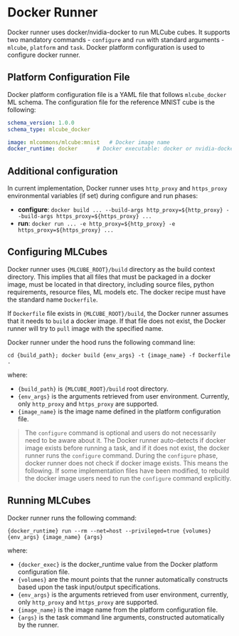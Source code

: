 # Docker Runner
Docker runner uses docker/nvidia-docker to run MLCube cubes. It supports two mandatory commands - `configure` and
`run` with standard arguments - `mlcube`, `platform` and `task`. Docker platform configuration is used to configure
docker runner.

## Platform Configuration File
Docker platform configuration file is a YAML file that follows `mlcube_docker` ML schema. The configuration file for the
reference MNIST cube is the following:
```yaml
schema_version: 1.0.0
schema_type: mlcube_docker

image: mlcommons/mlcube:mnist   # Docker image name
docker_runtime: docker      # Docker executable: docker or nvidia-docker
```

## Additional configuration
In current implementation, Docker runner uses `http_proxy` and `https_proxy` environmental variables (if set) during
configure and run phases:  
- __configure__: `docker build ... --build-args http_proxy=${http_proxy} --build-args https_proxy=${https_proxy} ...`  
- __run__: `docker run ... -e http_proxy=${http_proxy} -e https_proxy=${https_proxy} ...`  


## Configuring MLCubes
Docker runner uses `{MLCUBE_ROOT}/build` directory as the build context directory. This implies that all files
that must be packaged in a docker image, must be located in that directory, including source files, python requirements,
resource files, ML models etc. The docker recipe must have the standard name `Dockerfile`.

If `Dockerfile` file exists in `{MLCUBE_ROOT}/build`, the Docker runner assumes that it needs to `build` a docker
image. If that file does not exist, the Docker runner will try to `pull` image with the specified name.

Docker runner under the hood runs the following command line:  
```
cd {build_path}; docker build {env_args} -t {image_name} -f Dockerfile .
```  
where:  
- `{build_path}` is `{MLCUBE_ROOT}/build` root directory.  
- `{env_args}` is the arguments retrieved from user environment. Currently, only `http_proxy` and `https_proxy` are
  supported.  
-  `{image_name}` is the image name defined in the platform configuration file.  

> The `configure` command is optional and users do not necessarily need to be aware about it. The Docker runner
> auto-detects if docker image exists before running a task, and if it does not exist, the docker runner runs the 
> `configure` command. During the `configure` phase, docker runner does not check if docker image exists. This means the
> following. If some implementation files have been modified, to rebuild the docker image users need to run
> the `configure` command explicitly.



## Running MLCubes
Docker runner runs the following command:    
```
{docker_runtime} run --rm --net=host --privileged=true {volumes} {env_args} {image_name} {args}
```  
where:    
- `{docker_exec}` is the docker_runtime value from the Docker platform configuration file.  
- `{volumes}` are the mount points that the runner automatically constructs based upon the task input/output
  specifications.  
- `{env_args}` is the arguments retrieved from user environment, currently, only `http_proxy` and `https_proxy` are
  supported.  
- `{image_name}` is the image name from the platform configuration file.  
- `{args}` is the task command line arguments, constructed automatically by the runner.  
 